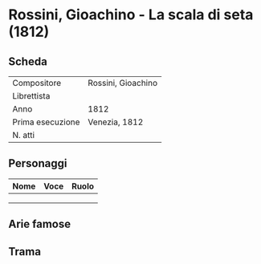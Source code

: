 # Rossini, Gioachino - La scala di seta (1812)

## Scheda

| | |
| :- | :- |
| Compositore | Rossini, Gioachino |
| Librettista | |
| Anno | 1812 |
| Prima esecuzione | Venezia, 1812 |
| N. atti | |

## Personaggi

| Nome | Voce | Ruolo |
| - | - | - |
| | | |
| | | |
| | | |

## Arie famose

## Trama